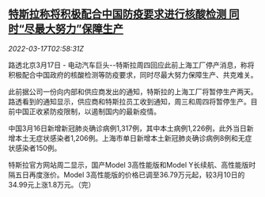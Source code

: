 <!--1647487863000-->
[特斯拉称将积极配合中国防疫要求进行核酸检测 同时“尽最大努力”保障生产](https://cn.reuters.com/article/tesla-china-plant-quarantine-0317-idCNKCS2LE09N)
------

<div><i>2022-03-17T02:58:31Z</i></div><p>路透北京3月17日 - 电动汽车巨头--特斯拉周四回应此前上海工厂停产消息，称将积极配合中国政府的核酸检测等防疫要求，同时尽最大努力保障生产、共克难关。</p><p>此前据公司一份向内部和供应商发出的通知，特斯拉的上海工厂将暂停生产两天。路透看到的通知显示，供应商和特斯拉员工收到通知，周三和周四将暂停生产。目前中国正收紧防疫限制，以遏制国内的最新疫情。</p><p>中国3月16日新增新冠肺炎确诊病例1,317例，其中本土病例1,226例，此外当日新增本土无症状感染者1,206例。上海市单日新增本土新冠肺炎确诊病例8例和无症状感染者150例。</p><p>特斯拉官方网站周二显示，国产Model 3高性能版和Model Y长续航、高性能版时隔五日再度涨价。Model 3高性能版的价格已调至36.79万元起，较3月10日的34.99元上涨1.8万元。（完）</p>
